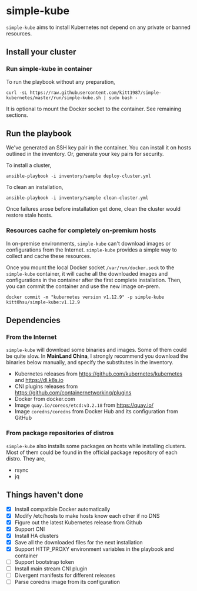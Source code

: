# simple-kube

`simple-kube` aims to install Kubernetes not depend on any private or banned resources.

## Install your cluster

### Run simple-kube in container

To run the playbook without any preparation,

`curl -sL https://raw.githubusercontent.com/kitt1987/simple-kubernetes/master/run/simple-kube.sh | sudo bash -`

It is optional to mount the Docker socket to the container.  See remaining sections.

## Run the playbook

We've generated an SSH key pair in the container. You can install it on hosts outlined in the inventory. Or, generate your key pairs for security. 

To install a cluster,

`ansible-playbook -i inventory/sample deploy-cluster.yml`

To clean an installation,

`ansible-playbook -i inventory/sample clean-cluster.yml`

Once failures arose before installation get done, clean the cluster would restore stale hosts.

### Resources cache for completely on-premium hosts

In on-premise environments, `simple-kube` can't download images or configurations from the Internet. `simple-kube` provides a simple way to collect and cache these resources. 

Once you mount the local Docker socket `/var/run/docker.sock` to the `simple-kube` container, it will cache all the downloaded images and configurations in the container after the first complete installation. Then, you can commit the container and use the new image on-prem.

`docker commit -m "kubernetes version v1.12.9" -p simple-kube kitt0hsu/simple-kube:v1.12.9`

## Dependencies

### From the Internet

`simple-kube` will download some binaries and images. Some of them could be quite slow. In **MainLand China**, I strongly recommend you download the binaries below manually, and specify the substitutes in the inventory. 

* Kubernetes releases from https://github.com/kubernetes/kubernetes and https://dl.k8s.io
* CNI plugins releases from https://github.com/containernetworking/plugins
* Docker from docker.com
* Image `quay.io/coreos/etcd:v3.2.18` from https://quay.io/
* Image `coredns/coredns` from Docker Hub and its configuration from GitHub

### From package repositories of distros

`simple-kube`  also installs some packages on hosts while installing clusters. Most of them could be found in the official package repository of each distro. They are,

* rsync
* jq

## Things haven't done
- [x] Install compatible Docker automatically
- [x] Modify /etc/hosts to make hosts know each other if no DNS
- [x] Figure out the latest Kubernetes release from Github
- [x] Support CNI
- [x] Install HA clusters
- [x] Save all the downloaded files for the next installation
- [x] Support HTTP_PROXY environment variables in the playbook and container
- [ ] Support bootstrap token
- [ ] Install main stream CNI plugin
- [ ] Divergent manifests for different releases
- [ ] Parse coredns image from its configuration